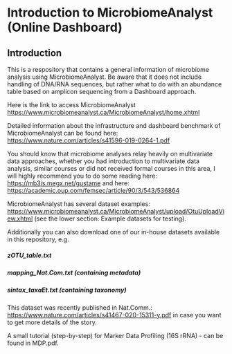 # Introduction to MicrobiomeAnalyst (Online Dashboard)

## Introduction

This is a respository that contains a general information of microbiome analysis using MicrobiomeAnalyst. Be aware that it does not include handling of DNA/RNA sequences, but rather what to do with an abundance table based on amplicon sequencing from a Dashboard approach.

Here is the link to access MicrobiomeAnalyst https://www.microbiomeanalyst.ca/MicrobiomeAnalyst/home.xhtml 

Detailed information about the infrastructure and dashboard benchmark of MicrobiomeAnalyst can be found here: https://www.nature.com/articles/s41596-019-0264-1.pdf

You should know that microbiome analyses relay heavily on multivariate data approaches, whether you had introduction to multivariate data analysis, similar courses or did not received formal courses in this area, I will highly recommend you to do some reading here: https://mb3is.megx.net/gustame and here: https://academic.oup.com/femsec/article/90/3/543/536864 


MicrobiomeAnalyst has several dataset examples: https://www.microbiomeanalyst.ca/MicrobiomeAnalyst/upload/OtuUploadView.xhtml (see the lower section: Example datasets for testing).

Additionally you can also download one of our in-house datasets available in this repository, e.g. 
##### zOTU_table.txt 
##### mapping_Nat.Com.txt (containing metadata) 
##### sintax_taxaEt.txt (containing taxonomy) 
This dataset was recently published in Nat.Comm.: https://www.nature.com/articles/s41467-020-15311-y.pdf in case you want to get more details of the story.

A small tutorial (step-by-step) for Marker Data Profiling (16S rRNA) - can be found in MDP.pdf. 
    









